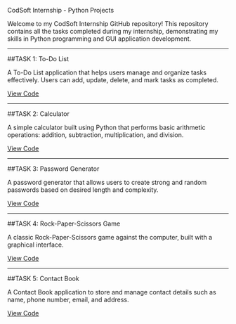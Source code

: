CodSoft Internship - Python Projects

Welcome to my CodSoft Internship GitHub repository! This repository contains all the tasks completed during my internship, demonstrating my skills in Python programming and GUI application development.

---
##TASK 1: To-Do List

A To-Do List application that helps users manage and organize tasks effectively. Users can add, update, delete, and mark tasks as completed.

[View Code](./Task-1-ToDolist/todo_list.py)

---
##TASK 2: Calculator

A simple calculator built using Python that performs basic arithmetic operations: addition, subtraction, multiplication, and division.

[View Code](./Task-2-Basic_Calculator/Basic_Calculator.py)

---
##TASK 3: Password Generator

A password generator that allows users to create strong and random passwords based on desired length and complexity.

[View Code](./Task-3-PasswordGenerator/pasword_Generator.py)
 
---
##TASK 4: Rock-Paper-Scissors Game

A classic Rock-Paper-Scissors game against the computer, built with a graphical interface.

[View Code](./Task-4-Rock%2CPaper%2CScissors/RockPaperScissors.py)

---
##TASK 5: Contact Book

A Contact Book application to store and manage contact details such as name, phone number, email, and address.

[View Code](./Task-5-Contact_Book/Contact_Book.py)



